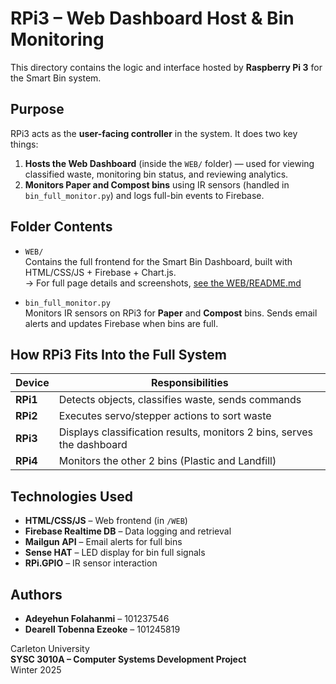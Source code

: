 # RPi3 – Web Dashboard Host & Bin Monitoring

This directory contains the logic and interface hosted by **Raspberry Pi 3** for the Smart Bin system.

## Purpose

RPi3 acts as the **user-facing controller** in the system. It does two key things:

1. **Hosts the Web Dashboard** (inside the `WEB/` folder) — used for viewing classified waste, monitoring bin status, and reviewing analytics.
2. **Monitors Paper and Compost bins** using IR sensors (handled in `bin_full_monitor.py`) and logs full-bin events to Firebase.

## Folder Contents

- `WEB/`  
  Contains the full frontend for the Smart Bin Dashboard, built with HTML/CSS/JS + Firebase + Chart.js.  
  → For full page details and screenshots, [see the WEB/README.md](WEB/README.md)

- `bin_full_monitor.py`  
  Monitors IR sensors on RPi3 for **Paper** and **Compost** bins. Sends email alerts and updates Firebase when bins are full.

## How RPi3 Fits Into the Full System

| Device | Responsibilities |
|--------|------------------|
| **RPi1** | Detects objects, classifies waste, sends commands |
| **RPi2** | Executes servo/stepper actions to sort waste |
| **RPi3** | Displays classification results, monitors 2 bins, serves the dashboard |
| **RPi4** | Monitors the other 2 bins (Plastic and Landfill) |

## Technologies Used

- **HTML/CSS/JS** – Web frontend (in `/WEB`)
- **Firebase Realtime DB** – Data logging and retrieval
- **Mailgun API** – Email alerts for full bins
- **Sense HAT** – LED display for bin full signals
- **RPi.GPIO** – IR sensor interaction

## Authors

- **Adeyehun Folahanmi** – 101237546  
- **Dearell Tobenna Ezeoke** – 101245819  

Carleton University  
**SYSC 3010A – Computer Systems Development Project**  
Winter 2025


